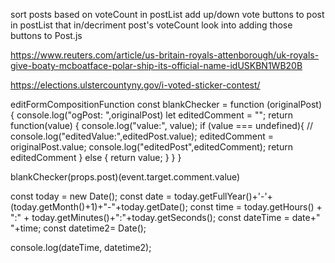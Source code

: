 sort posts based on voteCount in postList
add up/down vote buttons to post in postList that in/decriment post's voteCount
  look into adding those buttons to Post.js

https://www.reuters.com/article/us-britain-royals-attenborough/uk-royals-give-boaty-mcboatface-polar-ship-its-official-name-idUSKBN1WB20B

  https://elections.ulstercountyny.gov/i-voted-sticker-contest/

  editFormCompositionFunction 
  const blankChecker = function (originalPost) {
  console.log("ogPost: ",originalPost)
  let editedComment = "";
  return function(value) {
    console.log("value:", value);
    if (value === undefined){
      // console.log("editedValue:",editedPost.value);
      editedComment = originalPost.value;
      console.log("editedPost",editedComment);
    return editedComment
  }
  else {
    return value;
  }
  }
}

blankChecker(props.post)(event.target.comment.value)

  const today = new Date();
  const date = today.getFullYear()+'-'+(today.getMonth()+1)+"-"+today.getDate();
  const time = today.getHours() + ":" + today.getMinutes()+":"+today.getSeconds();
  const dateTime = date+" "+time;
  const datetime2= Date();

  console.log(dateTime, datetime2);
